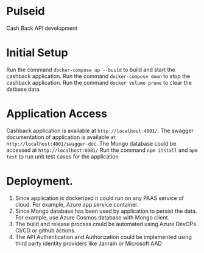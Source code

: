 # Pulseid
Cash Back API development

# Initial Setup 
Run the command `docker-compose up --build` to build and start the cashback application.
Run the command `docker-compose down` to stop the cashback application.
Run the command `docker volume prune` to clear the datbase data.

# Application Access
Cashback application is available at `http://localhost:4001/`.
The swagger documentation of application is available at `http://localhost:4001/swagger-doc`.
The Mongo database could be accessed at `http://localhost:8081/`
Run the command `npm install` and `npm test` to run unit test cases for the application

# Deployment.
1) Since application is dockerized it could run on any PAAS service of cloud. For example, Azure app service container.
2) Since Mongo database has been used by application to persist the data. For example, use Azure Cosmos database with Mongo client.
3) The build and release process could be automated using Azure DevOPs CI/CD or github actions.
4) The API Authentication and Authorization could be implemented using third party identity providers like Janrain or Microsoft AAD 
 